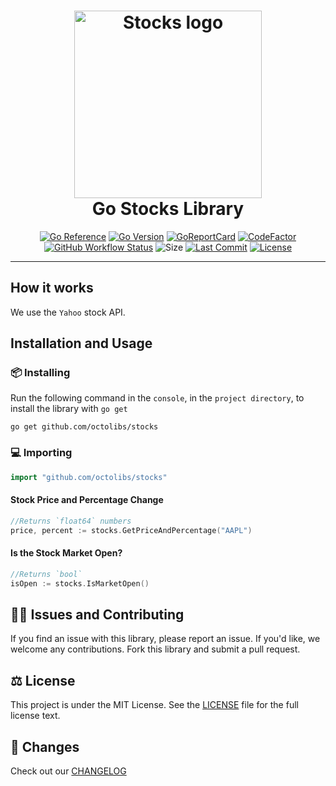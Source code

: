 <div align="center">
	<h1><img alt="Stocks logo" src="https://avatars.githubusercontent.com/u/122575388?s=400&u=6803206c4e7618aa7c24a7dab7384947d5d0b29c&v=4" height="300" /><br />
		Go Stocks Library
	</h1>

[![Go Reference](https://pkg.go.dev/badge/octolibs/stocks.svg)](https://pkg.go.dev/github.com/octolibs/stocks) [![Go Version](https://img.shields.io/github/go-mod/go-version/octolibs/stocks)](https://go.dev/) [![GoReportCard](https://goreportcard.com/badge/github.com/octolibs/stocks)](https://goreportcard.com/report/github.com/octolibs/stocks) [![CodeFactor](https://www.codefactor.io/repository/github/octolibs/stocks/badge)](https://www.codefactor.io/repository/github/octolibs/stocks) [![GitHub Workflow Status](https://img.shields.io/github/actions/workflow/status/octolibs/stocks/.github/workflows/go.yml)](https://github.com/octolibs/stocks/blob/main/.github/workflows/go.yml) ![Size](https://img.shields.io/github/languages/code-size/octolibs/stocks) [![Last Commit](https://img.shields.io/github/last-commit/octolibs/stocks)](https://github.com/octolibs/stocks/commits/main) [![License](https://img.shields.io/github/license/octolibs/stocks)](https://github.com/octolibs/stocks/blob/main/LICENSE)

</div>
<hr/>

## How it works

We use the `Yahoo` stock API.

## Installation and Usage

### 📦 Installing

Run the following command in the `console`, in the `project directory`, to install the library with `go get`

```plain
go get github.com/octolibs/stocks
```

### 💻 Importing

```go
import "github.com/octolibs/stocks"
```

#### Stock Price and Percentage Change

```go
//Returns `float64` numbers
price, percent := stocks.GetPriceAndPercentage("AAPL")
```

#### Is the Stock Market Open?

```go
//Returns `bool`
isOpen := stocks.IsMarketOpen()
```

## 🙇‍♂️ Issues and Contributing

If you find an issue with this library, please report an issue. If you'd
like, we welcome any contributions. Fork this library and submit a pull
request.

## ⚖️ License

This project is under the MIT License. See the [LICENSE](https://github.com/octolibs/stocks/blob/main/LICENSE) file for the full license text.

## 📜 Changes

Check out our [CHANGELOG](https://github.com/octolibs/stocks/blob/main/CHANGELOG.md)
